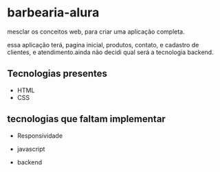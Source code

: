 # barbearia-alura
mesclar os conceitos  web, para criar uma aplicação completa.

essa aplicação terá, pagina inicial, produtos, contato, e cadastro de clientes, e atendimento.ainda não decidi qual será a tecnologia backend.

## Tecnologias presentes
- HTML
- CSS

## tecnologias que faltam implementar
 
 - Responsividade
  
 * javascript

 * backend


 
 
